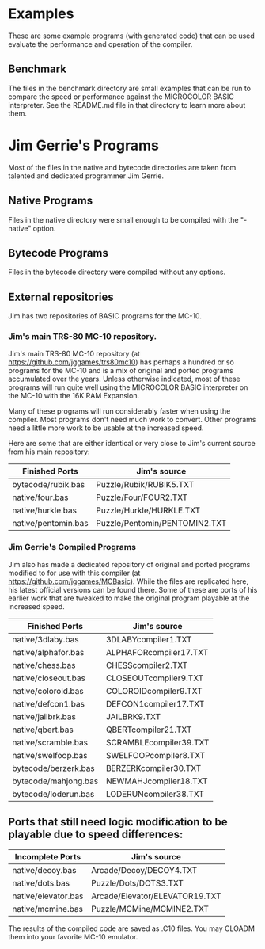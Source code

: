 # Examples
These are some example programs (with generated code) that can be used evaluate the performance and operation of the compiler.

## Benchmark
The files in the benchmark directory are small examples that can be run to compare the speed or performance against the MICROCOLOR BASIC interpreter.  See the README.md file in that directory to learn more about them.

# Jim Gerrie's Programs
Most of the files in the native and bytecode directories are taken from talented and dedicated programmer Jim Gerrie.

## Native Programs
Files in the native directory were small enough to be compiled with the "-native" option.

## Bytecode Programs
Files in the bytecode directory were compiled without any options.

## External repositories
Jim has two repositories of BASIC programs for the MC-10.

### Jim's main TRS-80 MC-10 repository.
Jim's main TRS-80 MC-10 repository (at https://github.com/jggames/trs80mc10) has perhaps a hundred or so programs for the MC-10 and is a mix of original and ported programs accumulated over the years.  Unless otherwise indicated, most of these programs will run quite well using the MICROCOLOR BASIC interpreter on the MC-10 with the 16K RAM Expansion.

Many of these programs will run considerably faster when using the compiler.  Most programs don't need much work to convert.  Other programs need a little more work to be usable at the increased speed.

Here are some that are either identical or very close to Jim's current source from his main repository:

Finished Ports       | Jim's source
-------------------- | -----------------------------
bytecode/rubik.bas   | Puzzle/Rubik/RUBIK5.TXT
native/four.bas      | Puzzle/Four/FOUR2.TXT
native/hurkle.bas    | Puzzle/Hurkle/HURKLE.TXT
native/pentomin.bas  | Puzzle/Pentomin/PENTOMIN2.TXT

### Jim Gerrie's Compiled Programs
Jim also has made a dedicated repository of original and ported programs modified to for use with this compiler (at https://github.com/jggames/MCBasic).  While the files are replicated here, his latest official versions can be found there.  Some of these are ports of his earlier work that are tweaked to make the original program playable at the increased speed.

Finished Ports       | Jim's source
-------------------- | ---------------------
native/3dlaby.bas    | 3DLABYcompiler1.TXT
native/alphafor.bas  | ALPHAFORcompiler17.TXT
native/chess.bas     | CHESScompiler2.TXT
native/closeout.bas  | CLOSEOUTcompiler9.TXT
native/coloroid.bas  | COLOROIDcompiler9.TXT
native/defcon1.bas   | DEFCON1compiler17.TXT
native/jailbrk.bas   | JAILBRK9.TXT
native/qbert.bas     | QBERTcompiler21.TXT
native/scramble.bas  | SCRAMBLEcompiler39.TXT
native/swelfoop.bas  | SWELFOOPcompiler8.TXT
bytecode/berzerk.bas | BERZERKcompiler30.TXT
bytecode/mahjong.bas | NEWMAHJcompiler18.TXT
bytecode/loderun.bas | LODERUNcompiler38.TXT

## Ports that still need logic modification to be playable due to speed differences:

Incomplete Ports       |  Jim's source
---------------------- | --------------------------------
native/decoy.bas       |  Arcade/Decoy/DECOY4.TXT
native/dots.bas        |  Puzzle/Dots/DOTS3.TXT
native/elevator.bas    |  Arcade/Elevator/ELEVATOR19.TXT
native/mcmine.bas      |  Puzzle/MCMine/MCMINE2.TXT

The results of the compiled code are saved as .C10 files.  You may CLOADM them into your favorite MC-10 emulator.

